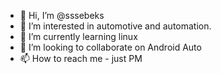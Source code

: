 - 👋 Hi, I’m @sssebeks
- 👀 I’m interested in automotive and automation.
- 🌱 I’m currently learning linux
- 💞️ I’m looking to collaborate on Android Auto
- 📫 How to reach me - just PM

<!---
sssebeks/sssebeks is a ✨ special ✨ repository because its `README.md` (this file) appears on your GitHub profile.
You can click the Preview link to take a look at your changes.
--->
